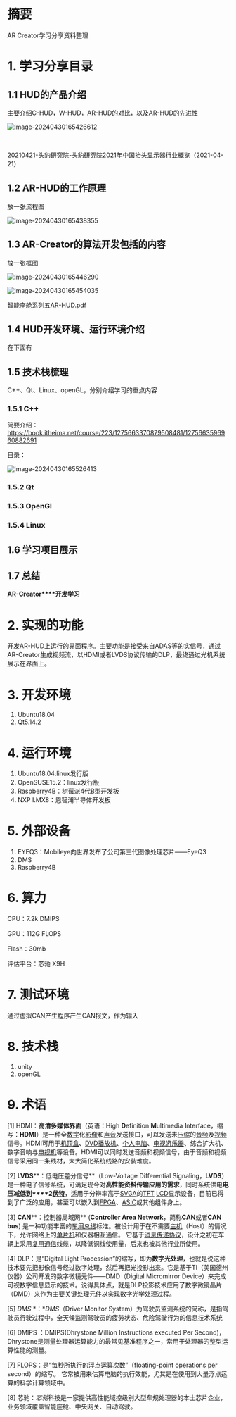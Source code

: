 # 摘要

AR Creator学习分享资料整理



# 1.  学习分享目录 

## 1.1  HUD的产品介绍

主要介绍C-HUD，W-HUD，AR-HUD的对比，以及AR-HUD的先进性



 ![image-20240430165426612](https://raw.githubusercontent.com/nianzhou-ji/JpPics/main/assets/726f3f3f-06d2-11ef-9dd6-005056c00008.png)

​                               

20210421-头豹研究院-头豹研究院2021年中国抬头显示器行业概览（2021-04-21）

## 1.2  AR-HUD的工作原理

放一张流程图

![image-20240430165438355](https://raw.githubusercontent.com/nianzhou-ji/JpPics/main/assets/7409f5de-06d2-11ef-a258-005056c00008.png)

 

## 1.3  AR-Creator的算法开发包括的内容

放一张框图

![image-20240430165446290](https://raw.githubusercontent.com/nianzhou-ji/JpPics/main/assets/7581bf46-06d2-11ef-a5b3-005056c00008.png)

![image-20240430165454035](https://raw.githubusercontent.com/nianzhou-ji/JpPics/main/assets/772367be-06d2-11ef-a5cb-005056c00008.png)



 

 

智能座舱系列五AR-HUD.pdf

## 1.4  HUD开发环境、运行环境介绍

在下面有

## 1.5  技术栈梳理

C++、Qt、Linux、openGL，分别介绍学习的重点内容

### 1.5.1 C++

简要介绍：https://book.itheima.net/course/223/1275663370879508481/1275663596960882691

 

目录：

![image-20240430165526413](https://raw.githubusercontent.com/nianzhou-ji/JpPics/main/assets/78ed4aa6-06d2-11ef-b344-005056c00008.png)

   

### 1.5.2 Qt

### 1.5.3 OpenGl

### 1.5.4 Linux

## 1.6  学习项目展示

## 1.7  总结



**AR-Creator****开发学习**

# 2. 实现的功能

开发AR-HUD上运行的界面程序。主要功能是接受来自ADAS等的实信号，通过AR-Creator生成视频流，以HDMI或者LVDS协议传输的DLP，最终通过光机系统展示在界面上。

# 3. 开发环境

1. Ubuntu18.04
2. Qt5.14.2

# 4. 运行环境

1. Ubuntu18.04:linux发行版
2. OpenSUSE15.2：linux发行版
3. Raspberry4B：树莓派4代B型开发板
4. NXP I.MX8：恩智浦半导体开发板

# 5. 外部设备

1. EYEQ3：Mobileye向世界发布了公司第三代图像处理芯片——EyeQ3
2. DMS
3. Raspberry4B

 

# 6. 算力

CPU：7.2k DMIPS

GPU：112G FLOPS

Flash：30mb

评估平台：芯驰 X9H

# 7. 测试环境

通过虚拟CAN产生程序产生CAN报文，作为输入

# 8. 技术栈

1. unity
2. openGL

 

 



# 9. 术语

[1]  HDMI：**高清多媒体界面**（英语：**H**igh **D**efinition **M**ultimedia **I**nterface，缩写：**HDMI**）是一种全[数字](https://zh.wikipedia.org/wiki/數位)化[影像](https://zh.wikipedia.org/wiki/影像)和[声音](https://zh.wikipedia.org/wiki/聲音)发送接口，可以发送未[压缩](https://zh.wikipedia.org/wiki/數位壓縮)的[音频](https://zh.wikipedia.org/wiki/音频)及[视频](https://zh.wikipedia.org/wiki/視頻)信号。HDMI可用于[机顶盒](https://zh.wikipedia.org/wiki/機上盒)、[DVD播放机](https://zh.wikipedia.org/wiki/DVD播放機)、[个人电脑](https://zh.wikipedia.org/wiki/個人電腦)、[电视游乐器](https://zh.wikipedia.org/wiki/電視遊樂器)、综合扩大机、数字音响与[电视机](https://zh.wikipedia.org/wiki/電視機)等设备。HDMI可以同时发送音频和视频信号，由于音频和视频信号采用同一条线材，大大简化系统线路的安装难度。

[2]  **LVDS****：低电压差分信号**（Low-Voltage Differential Signaling，**LVDS**）是一种电子信号系统，可满足现今对**高性能资料传输应用的需求**，同时系统供电**电压减低到****2**[**伏特**](https://zh.wikipedia.org/wiki/伏特)，适用于分辨率高于[SVGA](https://zh.wikipedia.org/wiki/SVGA)的[TFT](https://zh.wikipedia.org/wiki/TFT) [LCD](https://zh.wikipedia.org/wiki/LCD)显示设备，目前已得到了广泛的应用，甚至可以嵌入到[FPGA](https://zh.wikipedia.org/wiki/FPGA)、[ASIC](https://zh.wikipedia.org/wiki/ASIC)或其他组件身上。

[3] **CAN****：控制器局域网** (**Controller Area Network**，简称**CAN**或者**CAN bus**) 是一种功能丰富的[车用总线](https://zh.wikipedia.org/w/index.php?title=车用总线&action=edit&redlink=1)标准。被设计用于在不需要[主机](https://zh.wikipedia.org/wiki/网络主机)（Host）的情况下，允许网络上的[单片机](https://zh.wikipedia.org/wiki/单片机)和仪器相互通信。 它基于[消息传递协议](https://zh.wikipedia.org/wiki/訊息傳遞_(軟體))，设计之初在车辆上采用[复用通信](https://zh.wikipedia.org/wiki/多路复用)线缆，以降低铜线使用量，后来也被其他行业所使用。

[4] DLP：是“Digital Light Procession”的缩写，即为**数字光处理**，也就是说这种技术要先把影像信号经过数字处理，然后再把光投影出来。它是基于TI（美国德州仪器）公司开发的数字微镜元件——DMD（Digital Micromirror Device）来完成可视数字信息显示的技术。说得具体点，就是DLP投影技术应用了数字微镜晶片（DMD）来作为主要关键处理元件以实现数字光学处理过程。

[5] *DMS* *：**DMS*（Driver Monitor System）为驾驶员监测系统的简称，是指驾驶员行驶过程中，全天候监测驾驶员的疲劳状态、危险驾驶行为的信息技术系统

[6] DMIPS ：DMIPS(Dhrystone Million Instructions executed Per Second)，Dhrystone是测量处理器运算能力的最常见基准程序之一，常用于处理器的整型运算性能的测量。

[7] FLOPS：是“每秒所执行的浮点运算次数”（floating-point operations per second）的缩写。 它常被用来估算电脑的执行效能，尤其是在使用到大量浮点运算的科学计算领域中。

[8] 芯驰：*芯驰*科技是一家提供高性能域控级别大型车规处理器的本土芯片企业，业务领域覆盖智能座舱、中央网关、自动驾驶。

 